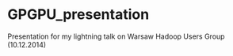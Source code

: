 GPGPU_presentation
==================

Presentation for my lightning talk on Warsaw Hadoop Users Group (10.12.2014)
